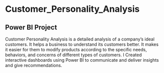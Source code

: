 # Customer_Personality_Analysis
## Power BI Project
Customer Personality Analysis is a detailed analysis of a company’s ideal customers. It helps a business to understand its customers better. It makes it easier for them to modify products according to the specific needs, behaviors, and concerns of different types of customers.
I Created interactive dashboards using Power BI to communicate and deliver insights and give recommendations.
